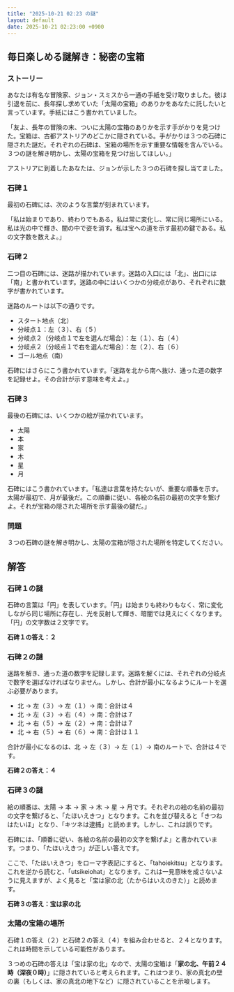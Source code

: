 ```yaml
---
title: "2025-10-21 02:23 の謎"
layout: default
date: 2025-10-21 02:23:00 +0900
---
```

## 毎日楽しめる謎解き：秘密の宝箱

### ストーリー

あなたは有名な冒険家、ジョン・スミスから一通の手紙を受け取りました。彼は引退を前に、長年探し求めていた「太陽の宝箱」のありかをあなたに託したいと言っています。手紙にはこう書かれていました。

「友よ、長年の冒険の末、ついに太陽の宝箱のありかを示す手がかりを見つけた。宝箱は、古都アストリアのどこかに隠されている。手がかりは３つの石碑に隠された謎だ。それぞれの石碑は、宝箱の場所を示す重要な情報を含んでいる。３つの謎を解き明かし、太陽の宝箱を見つけ出してほしい。」

アストリアに到着したあなたは、ジョンが示した３つの石碑を探し当てました。

### 石碑１

最初の石碑には、次のような言葉が刻まれています。

「私は始まりであり、終わりでもある。私は常に変化し、常に同じ場所にいる。私は光の中で輝き、闇の中で姿を消す。私は宝への道を示す最初の鍵である。私の文字数を数えよ。」

### 石碑２

二つ目の石碑には、迷路が描かれています。迷路の入口には「北」、出口には「南」と書かれています。迷路の中にはいくつかの分岐点があり、それぞれに数字が書かれています。

迷路のルートは以下の通りです。
*   スタート地点（北）
*   分岐点１：左（３）、右（５）
*   分岐点２（分岐点１で左を選んだ場合）：左（１）、右（４）
*   分岐点２（分岐点１で右を選んだ場合）：左（２）、右（６）
*   ゴール地点（南）

石碑にはさらにこう書かれています。「迷路を北から南へ抜け、通った道の数字を記録せよ。その合計が示す意味を考えよ。」

### 石碑３

最後の石碑には、いくつかの絵が描かれています。
*   太陽
*   本
*   家
*   木
*   星
*   月

石碑にはこう書かれています。「私達は言葉を持たないが、重要な順番を示す。太陽が最初で、月が最後だ。この順番に従い、各絵の名前の最初の文字を繋げよ。それが宝箱の隠された場所を示す最後の鍵だ。」

### 問題

３つの石碑の謎を解き明かし、太陽の宝箱が隠された場所を特定してください。

## 解答

### 石碑１の謎

石碑の言葉は「円」を表しています。「円」は始まりも終わりもなく、常に変化しながら同じ場所に存在し、光を反射して輝き、暗闇では見えにくくなります。「円」の文字数は２文字です。

**石碑１の答え：２**

### 石碑２の謎

迷路を解き、通った道の数字を記録します。迷路を解くには、それぞれの分岐点で数字を選ばなければなりません。しかし、合計が最小になるようにルートを選ぶ必要があります。

*   北 → 左（３）→ 左（１）→ 南：合計は４
*   北 → 左（３）→ 右（４）→ 南：合計は７
*   北 → 右（５）→ 左（２）→ 南：合計は７
*   北 → 右（５）→ 右（６）→ 南：合計は１１

合計が最小になるのは、北 → 左（３）→ 左（１）→ 南のルートで、合計は４です。

**石碑２の答え：４**

### 石碑３の謎

絵の順番は、太陽 → 本 → 家 → 木 → 星 → 月です。それぞれの絵の名前の最初の文字を繋げると、「たほいえきつ」となります。これを並び替えると「きつねはたいほ」となり、「キツネは逮捕」と読めます。しかし、これは誤りです。

石碑には、「順番に従い、各絵の名前の最初の文字を繋げよ」と書かれています。つまり、「たほいえきつ」が正しい答えです。

ここで、「たほいえきつ」をローマ字表記にすると、「tahoiekitsu」となります。これを逆から読むと、「utsikeiohat」となります。これは一見意味を成さないように見えますが、よく見ると「宝は家の北（たからはいえのきた）」と読めます。

**石碑３の答え：宝は家の北**

### 太陽の宝箱の場所

石碑１の答え（２）と石碑２の答え（４）を組み合わせると、２４となります。これは時間を示している可能性があります。

３つめの石碑の答えは「宝は家の北」なので、太陽の宝箱は「**家の北、午前２４時（深夜０時）**」に隠されていると考えられます。これはつまり、家の真北の壁の裏（もしくは、家の真北の地下など）に隠されていることを示唆します。
